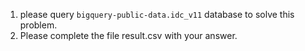 1. please query `bigquery-public-data.idc_v11` database to solve this problem.
2. Please complete the file result.csv with your answer.